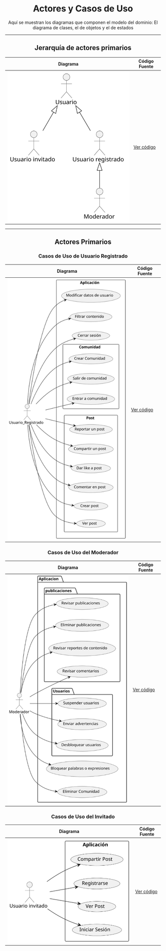 <div align="center">

# Actores y Casos de Uso

Aquí se muestran los diagramas que componen el modelo del dominio: El diagrama de clases, el de objetos y el de estados

---
## Jerarquía de actores primarios

| **Diagrama** | **Código Fuente** |
|--------------|--------------------|
| ![Jerarquia de actores](/CdU/DdJerarquiaActores/1ª_Iteración/DdJerarquíaActores.svg)| [Ver código](/CdU/DdJerarquiaActores/1ª_Iteración/DdJerarquiaActores.puml) |

---
## Actores Primarios

### Casos de Uso de Usuario Registrado

| **Diagrama** | **Código Fuente** |
|--------------|--------------------|
| ![Casos de Uso de Usuario Registrado](/CdU/DdCdUso_UsuarioRegistrado/1ª_Iteración/DdCdUso_UsuarioRegistrado.svg)      | [Ver código](/CdU/DdCdUso_UsuarioRegistrado/1ª_Iteración/DdCdUso_UsuarioRegistrado.puml) |

### Casos de Uso del Moderador

| **Diagrama** | **Código Fuente** |
|--------------|--------------------|
| ![Casos de Uso del Moderador](/CdU/DdCdUso_Moderador/5ª_Iteración/DdCdUso_Moderador.svg) | [Ver código](/CdU/DdCdUso_Moderador/5ª_Iteración/DdCdUso_Moderador.puml) |

### Casos de Uso del Invitado

| **Diagrama** | **Código Fuente** |
|--------------|--------------------|
| ![Casos de Uso del Invitado](/CdU/DdCdUso_Invitado/1ª_Iteración/DdCdUso_Invitado.svg)   | [Ver código](/CdU/DdCdUso_Invitado/1ª_Iteración/DdCdUso_Invitado.puml) |

</div>